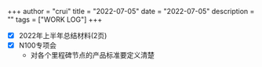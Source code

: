 +++
author = "crui"
title = "2022-07-05"
date = "2022-07-05"
description = ""
tags = ["WORK LOG"]
+++

- [x] 2022年上半年总结材料(2页)
- [x] N100专项会 
	- 对各个里程碑节点的产品标准要定义清楚